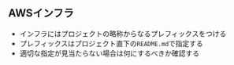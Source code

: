 ## AWSインフラ

- インフラにはプロジェクトの略称からなるプレフィックスをつける
- プレフィックスはプロジェクト直下の`README.md`で指定する
- 適切な指定が見当たらない場合は何にするべきか確認する
